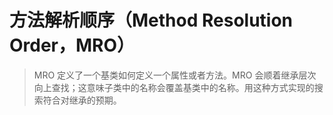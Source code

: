 # 方法解析顺序（Method Resolution Order，MRO）

> MRO 定义了一个基类如何定义一个属性或者方法。MRO 会顺着继承层次向上查找；这意味子类中的名称会覆盖基类中的名称。用这种方式实现的搜索符合对继承的预期。

